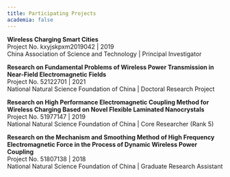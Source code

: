 ```yaml
---
title: Participating Projects
academia: false
---
```



**Wireless Charging Smart Cities**  
Project No. kxyjskpxm2019042 | 2019  
China Association of Science and Technology | Principal Investigator  

**Research on Fundamental Problems of Wireless Power Transmission in Near-Field Electromagnetic Fields**  
Project No. 52122701 | 2021  
National Natural Science Foundation of China | Doctoral Research Project  

**Research on High Performance Electromagnetic Coupling Method for Wireless Charging Based on Novel Flexible Laminated Nanocrystals**  
Project No. 51977147 | 2019  
National Natural Science Foundation of China | Core Researcher (Rank 5)  

**Research on the Mechanism and Smoothing Method of High Frequency Electromagnetic Force in the Process of Dynamic Wireless Power Coupling**  
Project No. 51807138 | 2018  
National Natural Science Foundation of China | Graduate Research Assistant  
